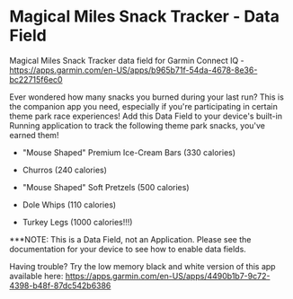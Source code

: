 # Magical Miles Snack Tracker - Data Field
Magical Miles Snack Tracker data field for Garmin Connect IQ - https://apps.garmin.com/en-US/apps/b965b71f-54da-4678-8e36-bc22715f6ec0

Ever wondered how many snacks you burned during your last run? This is the companion app you need, especially if you're participating in certain theme park race experiences! Add this Data Field to your device's built-in Running application to track the following theme park snacks, you've earned them!

- "Mouse Shaped" Premium Ice-Cream Bars (330 calories)

- Churros (240 calories)

- "Mouse Shaped" Soft Pretzels (500 calories)

- Dole Whips (110 calories)

- Turkey Legs (1000 calories!!!)

***NOTE: This is a Data Field, not an Application. Please see the documentation for your device to see how to enable data fields.

Having trouble? Try the low memory black and white version of this app available here: https://apps.garmin.com/en-US/apps/4490b1b7-9c72-4398-b48f-87dc542b6386